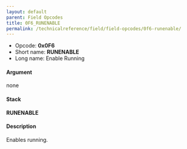 ```yaml
---
layout: default
parent: Field Opcodes
title: 0F6_RUNENABLE
permalink: /technicalreference/field/field-opcodes/0f6-runenable/
---
```


-   Opcode: **0x0F6**
-   Short name: **RUNENABLE**
-   Long name: Enable Running

#### Argument

none

#### Stack

  
**RUNENABLE**

#### Description

Enables running.
